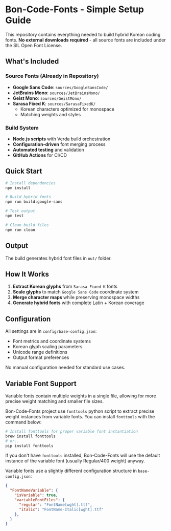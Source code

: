 # Bon-Code-Fonts - Simple Setup Guide

This repository contains everything needed to build hybrid Korean coding fonts. **No external downloads required** - all source fonts are included under the SIL Open Font License.

## What's Included

### Source Fonts (Already in Repository)
- **Google Sans Code**: `sources/GoogleSansCode/`
- **JetBrains Mono**: `sources/JetBrainsMono/`
- **Geist Mono**: `sources/GeistMono/`
- **Sarasa Fixed K**: `sources/SarasaFixedK/`
  - Korean characters optimized for monospace
  - Matching weights and styles

### Build System
- **Node.js scripts** with Verda build orchestration
- **Configuration-driven** font merging process
- **Automated testing** and validation
- **GitHub Actions** for CI/CD

## Quick Start

```bash
# Install dependencies
npm install

# Build hybrid fonts
npm run build:google-sans

# Test output
npm test

# Clean build files
npm run clean
```

## Output

The build generates hybrid font files in `out/` folder.

## How It Works

1. **Extract Korean glyphs** from `Sarasa Fixed K` fonts
2. **Scale glyphs** to match `Google Sans Code` coordinate system
3. **Merge character maps** while preserving monospace widths
4. **Generate hybrid fonts** with complete Latin + Korean coverage

## Configuration

All settings are in `config/base-config.json`:
- Font metrics and coordinate systems
- Korean glyph scaling parameters  
- Unicode range definitions
- Output format preferences

No manual configuration needed for standard use cases.

## Variable Font Support

Variable fonts contain multiple weights in a single file, allowing for more precise weight matching and smaller file sizes.

Bon-Code-Fonts project use `fonttools` python script to extract precise weight instances from variable fonts. You can install `fonttools` with the command below:

```bash
# Install fonttools for proper variable font instantiation
brew install fonttools
# or..
pip install fonttools
```

If you don't have `fonttools` installed, Bon-Code-Fonts will use the default instance of the variable font (usually Regular/400 weight) anyway.

Variable fonts use a slightly different configuration structure in `base-config.json`:

```json
{
  "FontNameVariable": {
    "isVariable": true,
    "variableFontFiles": {
      "regular": "FontName[wght].ttf",
      "italic": "FontName-Italic[wght].ttf"
    },
  }
}
```

